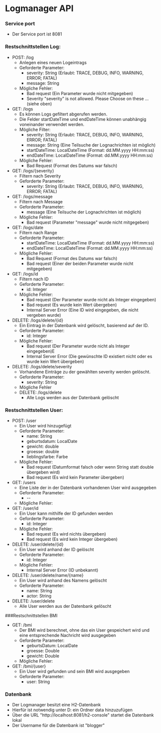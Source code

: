 # Logmanager API

### Service port
* Der Service port ist 8081

### Restschnittstellen Log:
* POST: /log
  * Anlegen eines neuen Logeintrags
  * Geforderte Parameter:
    * severity: String (Erlaubt: TRACE, DEBUG, INFO, WARNING, ERROR; FATAL)
    * message: String
  * Mögliche Fehler:
    * Bad request (Ein Parameter wurde nicht mitgegeben)  
    * Severity "severity" is not allowed. Please Choose on these ... (siehe oben) 
* GET: /logs
  * Es können Logs gefiltert abgerufen werden.
  * Die Felder startDateTime und endDateTime können unabhängig voneinander verwendet werden.
  * Mögliche Filter:
    * severity: String (Erlaubt: TRACE, DEBUG, INFO, WARNING, ERROR; FATAL)
    * message: String (Eine Teilsuche der Lognachrichten ist möglich)
    * startDateTime: LocalDateTime (Format: dd.MM.yyyy HH:mm:ss)
    * endDateTime: LocalDateTime (Format: dd.MM.yyyy HH:mm:ss)
  * Mögliche Fehler:
    * Bad Request (Format des Datums war falsch)
* GET: /logs/{severity}
  * Filtern nach Severity
  * Geforderte Parameter: 
    * severity: String (Erlaubt: TRACE, DEBUG, INFO, WARNING, ERROR; FATAL)
* GET: /logs/message
  * Filtern nach Message
  * Geforderte Parameter:
    * message (Eine Teilsuche der Lognachrichten ist möglich)
  * Mögliche Fehler:
    * Bad request (Parameter "message" wurde nicht mitgegeben)
* GET: /logs/date
  * Filtern nach Range
  * Geforderte Parameter:
    * startDateTime: LocalDateTime (Format: dd.MM.yyyy HH:mm:ss)
    * endDateTime: LocalDateTime (Format: dd.MM.yyyy HH:mm:ss)
  * Mögliche Fehler:
    * Bad Request (Format des Datums war falsch)
    * Bad request (Einer der beiden Parameter wurde nicht mitgegeben)
* GET: /logs/id
  * Filtern nach ID
  * Geforderte Parameter:
    * id: Integer
  * Mögliche Fehler:
    * Bad request (Der Parameter wurde nicht als Integer eingegeben)
    * Bad request (Es wurde kein Wert übergeben)
    * Internal Server Error (Eine ID wird eingegeben, die nicht vergeben wurde)
* DELETE: /logs/delete/{id}
  * Ein Eintrag in der Datenbank wird gelöscht, basierend auf der ID.
  * Geforderte Parameter: 
    * id: Integer
  * Mögliche Fehler:
    * Bad request (Der Parameter wurde nicht als Integer eingegeben)E
    * Internal Server Error (Die gewünschte ID existiert nicht oder es wurde kein Wert übergeben)
* DELETE: /logs/delete/severity
  * Vorhandene Einträge zu der gewählten severity werden gelöscht. 
  * Geforderte Parameter:
    * severity: String
  * Mögliche Fehler
  * DELETE: /logs/delete
    * Alle Logs werden aus der Datenbank gelöscht

### Restschnittstellen User:
* POST: /user
  * Ein User wird hinzugefügt
  * Geforderte Parameter:
    * name: String
    * geburtsdatum: LocalDate
    * gewicht: double
    * groesse: double
    * lieblingsfarbe: Farbe
  * Mögliche Fehler:
    * Bad request (Datumformat falsch oder wenn String statt double übergeben wird)
    * Bad request (Es wird kein Parameter übergeben)
* GET: /users
  * Eine Liste der in der Datenbank vorhandenen User wird ausgegeben
  * Geforderte Parameter:
    * --
  * Mögliche Fehler:
* GET: /user/id
  * Ein User kann mithilfe der ID gefunden werden
  * Geforderte Parameter:
    * id: Integer
  * Mögliche Fehler:
    * Bad request (Es wird nichts übergeben)
    * Bad request (Es wird kein Integer übergeben)
* DELETE: /user/delete/{id}
  * Ein User wird anhand der ID gelöscht
  * Geforderte Parameter:
    * id: Integer
  * Mögliche Fehler:
    * Internal Server Error (ID unbekannt)
* DELETE: /user/delete/name/{name}
  * Ein User wird anhand des Namens gelöscht
  * Geforderte Parameter:
    * name: String
    * actor: String
* DELETE: /user/delete
  * Alle User werden aus der Datenbank gelöscht

###Restschnittstellen BMI
* GET: /bmi
  * Der BMI wird berechnet, ohne das ein User gespeichert wird und eine entsprechende Nachricht wird ausgegeben
  * Geforderte Parameter:
    * geburtsDatum: LocalDate
    * groesse: Double
    * gewicht: Double
  * Mögliche Fehler:
* GET: /bmi/{user}
  * Ein User wird gefunden und sein BMI wird ausgegeben
  * Geforderte Parameter:
    * user: String

### Datenbank
* Der Logmanager besitzt eine H2-Datenbank
* Hierfür ist notwendig unter D: ein Ordner data hinzuzufügen
* Über die URL "http://localhost:8081/h2-console" startet die Datenbank lokal
* Der Username für die Datenbank ist "blogger"